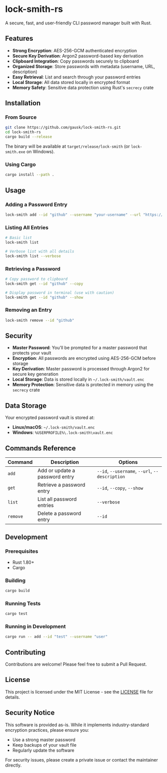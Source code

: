 # lock-smith-rs

A secure, fast, and user-friendly CLI password manager built with Rust.

## Features

- **Strong Encryption**: AES-256-GCM authenticated encryption
- **Secure Key Derivation**: Argon2 password-based key derivation
- **Clipboard Integration**: Copy passwords securely to clipboard
- **Organized Storage**: Store passwords with metadata (username, URL, description)
- **Easy Retrieval**: List and search through your password entries
- **Local Storage**: All data stored locally in encrypted format
- **Memory Safety**: Sensitive data protection using Rust's `secrecy` crate

## Installation

### From Source

```bash
git clone https://github.com/gausk/lock-smith-rs.git
cd lock-smith-rs
cargo build --release
```

The binary will be available at `target/release/lock-smith` (or `lock-smith.exe` on Windows).

### Using Cargo

```bash
cargo install --path .
```

## Usage

### Adding a Password Entry

```bash
lock-smith add --id "github" --username "your-username" --url "https://github.com" --description "GitHub account"
```

### Listing All Entries

```bash
# Basic list
lock-smith list

# Verbose list with all details
lock-smith list --verbose
```

### Retrieving a Password

```bash
# Copy password to clipboard
lock-smith get --id "github" --copy

# Display password in terminal (use with caution)
lock-smith get --id "github" --show
```

### Removing an Entry

```bash
lock-smith remove --id "github"
```

## Security

- **Master Password**: You'll be prompted for a master password that protects your vault
- **Encryption**: All passwords are encrypted using AES-256-GCM before storage
- **Key Derivation**: Master password is processed through Argon2 for secure key generation
- **Local Storage**: Data is stored locally in `~/.lock-smith/vault.enc`
- **Memory Protection**: Sensitive data is protected in memory using the `secrecy` crate

## Data Storage

Your encrypted password vault is stored at:
- **Linux/macOS**: `~/.lock-smith/vault.enc`
- **Windows**: `%USERPROFILE%\.lock-smith\vault.enc`

## Commands Reference

| Command | Description | Options |
|---------|-------------|---------|
| `add` | Add or update a password entry | `--id`, `--username`, `--url`, `--description` |
| `get` | Retrieve a password entry | `--id`, `--copy`, `--show` |
| `list` | List all password entries | `--verbose` |
| `remove` | Delete a password entry | `--id` |

## Development

### Prerequisites

- Rust 1.80+ 
- Cargo

### Building

```bash
cargo build
```

### Running Tests

```bash
cargo test
```

### Running in Development

```bash
cargo run -- add --id "test" --username "user"
```

## Contributing

Contributions are welcome! Please feel free to submit a Pull Request.

## License

This project is licensed under the MIT License - see the [LICENSE](LICENSE) file for details.

## Security Notice

This software is provided as-is. While it implements industry-standard encryption practices, please ensure you:
- Use a strong master password
- Keep backups of your vault file
- Regularly update the software

For security issues, please create a private issue or contact the maintainer directly.
